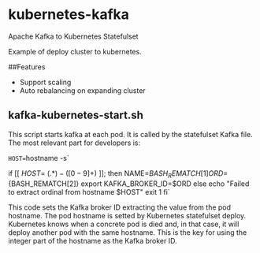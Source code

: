 # kubernetes-kafka
Apache Kafka to Kubernetes Statefulset

Example of deploy cluster to kubernetes.

##Features
* Support scaling
* Auto rebalancing on expanding cluster

## kafka-kubernetes-start.sh
This script starts kafka at each pod. It is called by the statefulset Kafka file. The most relevant part for developers is:

`HOST=`hostname -s`

if [[ $HOST =~ (.*)-([0-9]+)$ ]]; then
	NAME=${BASH_REMATCH[1]}
	ORD=${BASH_REMATCH[2]}
        export KAFKA_BROKER_ID=$ORD
else
	echo "Failed to extract ordinal from hostname $HOST"
	exit 1
fi`

This code sets the Kafka broker ID extracting the value from the pod hostname. The pod hostname is setted by Kubernetes statefulset deploy. Kubernetes knows when a concrete pod is died and, in that case, it will deploy another pod with the same hostname. This is the key for using the integer part of the hostname as the Kafka broker ID.


